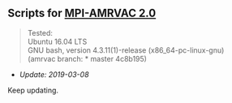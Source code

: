 ## Scripts for [MPI-AMRVAC 2.0](http://amrvac.org)
> Tested:<br />
> Ubuntu 16.04 LTS<br />
> GNU bash, version 4.3.11(1)-release (x86_64-pc-linux-gnu)<br />
> (amrvac branch: * master 4c8b195)

* *Update: 2019-03-08*

Keep updating.